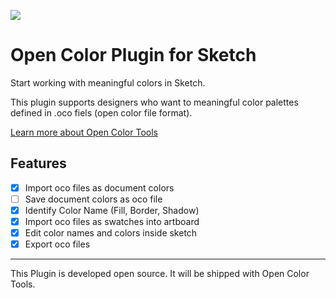 ![](http://opencolor.tools/images/fb-open-color-tools.png)

# Open Color Plugin for Sketch

Start working with meaningful colors in Sketch.

This plugin supports designers who want to meaningful color palettes defined in .oco fiels (open color file format).

[Learn more about Open Color Tools](http://opencolor.tools)

## Features

- [x] Import oco files as document colors
- [ ] Save document colors as oco file
- [x] Identify Color Name (Fill, Border, Shadow)
- [x] Import oco files as swatches into artboard
- [x] Edit color names and colors inside sketch
- [x] Export oco files

--------------------------------------------------------------------------------

This Plugin is developed open source. It will be shipped with Open Color Tools.
